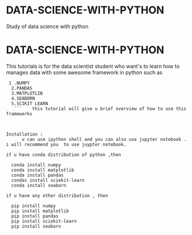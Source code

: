 # DATA-SCIENCE-WITH-PYTHON
Study of data science  with python

# DATA-SCIENCE-WITH-PYTHON

This tutorials is for the data scientist student who want's to learn how to manages data with some awesome framework in python such as 
	
  ```
   1 .NUMPY
	2.PANDAS
	3.MATPLOTLIB
	4.SEABORN
	5.SCIKIT LEARN
     ```    this tutorial will give u brief overview of how to use this frameworks 



Installation : 
        u can use ipython shell and you can also use jupyter notebook . i will recommend you  to use juypter notebook.

if u have conda distribution of python ,then
	
	conda install numpy
	conda install matplotlib
	conda install pandas
	condas install sciekit-learn
	conda install seaborn
    
if u have any other distribution , then
	
	pip install numpy
	pip install matplotlib
	pip install pandas
	pip install sciekit-learn
	pip install seaborn
	
